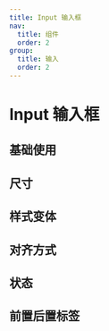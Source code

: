 ```yaml
---
title: Input 输入框
nav:
  title: 组件
  order: 2
group:
  title: 输入
  order: 2
---
```


# Input 输入框

## 基础使用

<code src="./demos/base.tsx"></code>

## 尺寸

<code src="./demos/size.tsx"></code>

## 样式变体

<code src="./demos/variant.tsx"></code>

## 对齐方式

<code src="./demos/align.tsx"></code>

## 状态

<code src="./demos/status.tsx"></code>

## 前置后置标签

<code src="./demos/addon.tsx"></code>
